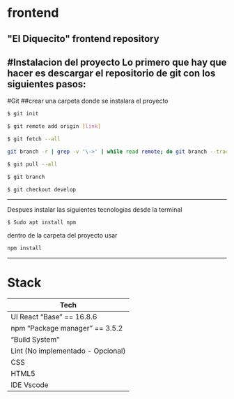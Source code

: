 # frontend
"El Diquecito" frontend repository
--------
#Instalacion del proyecto
Lo primero que hay que hacer es descargar el repositorio de git con los siguientes pasos:
--------
#Git
##crear una carpeta donde se instalara el proyecto
```sh
$ git init
```
```sh
$ git remote add origin [link]
```
```sh
$ git fetch --all
```
```sh
git branch -r | grep -v '\->' | while read remote; do git branch --track "${remote#origin/}" "$remote"; done
```
```sh
$ git pull --all
```
```sh
$ git branch
```
```sh
$ git checkout develop
```

--------
Despues instalar las siguientes tecnologias desde la terminal
```sh
$ Sudo apt install npm
```
dentro de la carpeta del proyecto usar
```sh
npm install
```

--------
# Stack


| Tech | 
| ------ | 
| UI React “Base” == 16.8.6 | 
| npm “Package manager” == 3.5.2 |  
| “Build System”  |  
| Lint (No implementado - Opcional) |  
| CSS |  
| HTML5 | 
| IDE Vscode |
